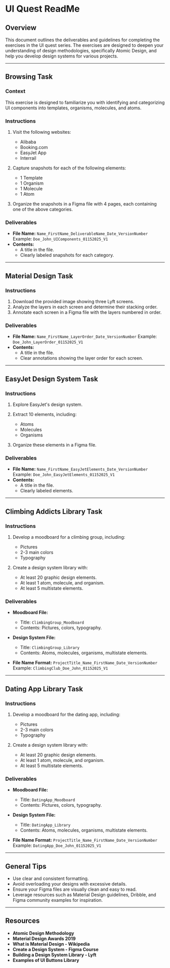 # UI Quest ReadMe

## Overview
This document outlines the deliverables and guidelines for completing the exercises in the UI quest series. The exercises are designed to deepen your understanding of design methodologies, specifically Atomic Design, and help you develop design systems for various projects.

---

## Browsing Task
### Context
This exercise is designed to familiarize you with identifying and categorizing UI components into templates, organisms, molecules, and atoms.

### Instructions
1. Visit the following websites:
   - Alibaba
   - Booking.com
   - EasyJet App
   - Interrail

2. Capture snapshots for each of the following elements:
   - 1 Template
   - 1 Organism
   - 1 Molecule
   - 1 Atom

3. Organize the snapshots in a Figma file with 4 pages, each containing one of the above categories.

### Deliverables
- **File Name:** `Name_FirstName_DeliverableName_Date_VersionNumber`
  Example: `Doe_John_UIComponents_01152025_V1`
- **Contents:**
  - A title in the file.
  - Clearly labeled snapshots for each category.

---

## Material Design Task
### Instructions
1. Download the provided image showing three Lyft screens.
2. Analyze the layers in each screen and determine their stacking order.
3. Annotate each screen in a Figma file with the layers numbered in order.

### Deliverables
- **File Name:** `Name_FirstName_LayerOrder_Date_VersionNumber`
  Example: `Doe_John_LayerOrder_01152025_V1`
- **Contents:**
  - A title in the file.
  - Clear annotations showing the layer order for each screen.

---

## EasyJet Design System Task
### Instructions
1. Explore EasyJet's design system.
2. Extract 10 elements, including:
   - Atoms
   - Molecules
   - Organisms

3. Organize these elements in a Figma file.

### Deliverables
- **File Name:** `Name_FirstName_EasyJetElements_Date_VersionNumber`
  Example: `Doe_John_EasyJetElements_01152025_V1`
- **Contents:**
  - A title in the file.
  - Clearly labeled elements.

---

## Climbing Addicts Library Task
### Instructions
1. Develop a moodboard for a climbing group, including:
   - Pictures
   - 2-3 main colors
   - Typography

2. Create a design system library with:
   - At least 20 graphic design elements.
   - At least 1 atom, molecule, and organism.
   - At least 5 multistate elements.

### Deliverables
- **Moodboard File:**
  - Title: `ClimbingGroup_Moodboard`
  - Contents: Pictures, colors, typography.

- **Design System File:**
  - Title: `ClimbingGroup_Library`
  - Contents: Atoms, molecules, organisms, multistate elements.

- **File Name Format:** `ProjectTitle_Name_FirstName_Date_VersionNumber`
  Example: `ClimbingClub_Doe_John_01152025_V1`

---

## Dating App Library Task
### Instructions
1. Develop a moodboard for the dating app, including:
   - Pictures
   - 2-3 main colors
   - Typography

2. Create a design system library with:
   - At least 20 graphic design elements.
   - At least 1 atom, molecule, and organism.
   - At least 5 multistate elements.

### Deliverables
- **Moodboard File:**
  - Title: `DatingApp_Moodboard`
  - Contents: Pictures, colors, typography.

- **Design System File:**
  - Title: `DatingApp_Library`
  - Contents: Atoms, molecules, organisms, multistate elements.

- **File Name Format:** `ProjectTitle_Name_FirstName_Date_VersionNumber`
  Example: `DatingApp_Doe_John_01152025_V1`

---

## General Tips
- Use clear and consistent formatting.
- Avoid overloading your designs with excessive details.
- Ensure your Figma files are visually clean and easy to read.
- Leverage resources such as Material Design guidelines, Dribble, and Figma community examples for inspiration.

---

## Resources
- **Atomic Design Methodology**
- **Material Design Awards 2019**
- **What is Material Design - Wikipedia**
- **Create a Design System - Figma Course**
- **Building a Design System Library - Lyft**
- **Examples of UI Buttons Library**
